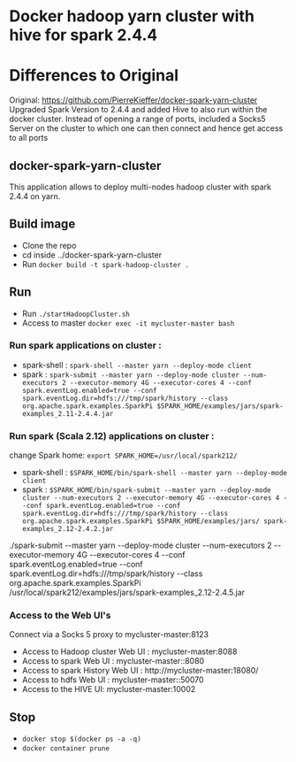 # Docker hadoop yarn cluster with hive for spark 2.4.4

# Differences to Original
Original: https://github.com/PierreKieffer/docker-spark-yarn-cluster
Upgraded Spark Version to 2.4.4 and added Hive to also run within the docker cluster.
Instead of opening a range of ports, included a Socks5 Server on the cluster to which one can then connect and hence get access to all ports

## docker-spark-yarn-cluster 
This application allows to deploy multi-nodes hadoop cluster with spark 2.4.4 on yarn. 

## Build image
- Clone the repo 
- cd inside ../docker-spark-yarn-cluster 
- Run `docker build -t spark-hadoop-cluster .`

## Run  
- Run `./startHadoopCluster.sh`
- Access to master `docker exec -it mycluster-master bash`

### Run spark applications on cluster : 
- spark-shell : `spark-shell --master yarn --deploy-mode client`
- spark : `spark-submit --master yarn --deploy-mode cluster --num-executors 2 --executor-memory 4G --executor-cores 4 --conf spark.eventLog.enabled=true --conf spark.eventLog.dir=hdfs:///tmp/spark/history --class org.apache.spark.examples.SparkPi $SPARK_HOME/examples/jars/spark-examples_2.11-2.4.4.jar`

### Run spark (Scala 2.12) applications on cluster : 
change Spark home: `export SPARK_HOME=/usr/local/spark212/`
- spark-shell : `$SPARK_HOME/bin/spark-shell --master yarn --deploy-mode client`
- spark : `$SPARK_HOME/bin/spark-submit --master yarn --deploy-mode cluster --num-executors 2 --executor-memory 4G --executor-cores 4 --conf spark.eventLog.enabled=true --conf spark.eventLog.dir=hdfs:///tmp/spark/history --class org.apache.spark.examples.SparkPi $SPARK_HOME/examples/jars/ spark-examples_2.12-2.4.2.jar`


./spark-submit --master yarn --deploy-mode cluster --num-executors 2 --executor-memory 4G --executor-cores 4 --conf spark.eventLog.enabled=true --conf spark.eventLog.dir=hdfs:///tmp/spark/history --class org.apache.spark.examples.SparkPi /usr/local/spark212/examples/jars/spark-examples_2.12-2.4.5.jar

### Access to the Web UI's

Connect via a Socks 5 proxy to mycluster-master:8123

- Access to Hadoop cluster Web UI : mycluster-master:8088 
- Access to spark Web UI : mycluster-master::8080
- Access to spark History Web UI : http://mycluster-master:18080/
- Access to hdfs Web UI : mycluster-master::50070
- Access to the HIVE UI: mycluster-master:10002
  
## Stop 
- `docker stop $(docker ps -a -q)`
- `docker container prune`





